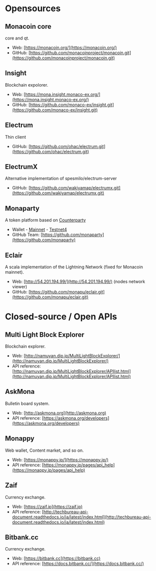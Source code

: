 # Opensources

## Monacoin core

core and qt.

* Web: [https://monacoin.org/](https://monacoin.org/)
* GitHub: [https://github.com/monacoinproject/monacoin.git](https://github.com/monacoinproject/monacoin.git)

## Insight

Blockchain expolorer.

* Web: [https://mona.insight.monaco-ex.org/](https://mona.insight.monaco-ex.org/)
* GitHub: [https://github.com/monaco-ex/insight.git](https://github.com/monaco-ex/insight.git)

## Electrum

Thin client

* GitHub: [https://github.com/ohac/electrum.git](https://github.com/ohac/electrum.git)

## ElectrumX

Alternative implementation of spesmilo/electrum-server

* GitHub: [https://github.com/wakiyamap/electrumx.git](https://github.com/wakiyamap/electrumx.git)

## Monaparty

A token platform based on [Counterparty](https://counterparty.io)

* Wallet - [Mainnet](https://wallet.monaparty.me/) - [Testnet4](https://wallet-testnet.monaparty.me/)
* GitHub Team: [https://github.com/monaparty](https://github.com/monaparty)

## Eclair

A scala implementation of the Lightning Network (fixed for Monacoin mainnet).

* Web: [http://54.201.194.99/](http://54.201.194.99/) (nodes network viewer)
* GitHub: [https://github.com/monapu/eclair.git](https://github.com/monapu/eclair.git)

# Closed-source / Open APIs

## Multi Light Block Explorer

Blockchain explorer.

* Web: [http://namuyan.dip.jp/MultiLightBlockExplorer/](http://namuyan.dip.jp/MultiLightBlockExplorer/)
* API reference: [http://namuyan.dip.jp/MultiLightBlockExplorer/APIlist.html](http://namuyan.dip.jp/MultiLightBlockExplorer/APIlist.html)

## AskMona

Bulletin board system.

* Web: [http://askmona.org](http://askmona.org)
* API reference: [https://askmona.org/developers](https://askmona.org/developers)

## Monappy

Web wallet, Content market, and so on.

* Web: [https://monappy.jp/](https://monappy.jp/)
* API reference: [https://monappy.jp/pages/api_help](https://monappy.jp/pages/api_help)

## Zaif

Currency exchange.

* Web: [https://zaif.jp](https://zaif.jp)
* API reference: [http://techbureau-api-document.readthedocs.io/ja/latest/index.html](http://techbureau-api-document.readthedocs.io/ja/latest/index.html)

## Bitbank.cc

Currency exchange.

* Web: [https://bitbank.cc](https://bitbank.cc)
* API reference: [https://docs.bitbank.cc/](https://docs.bitbank.cc/)

